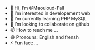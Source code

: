 - 👋 Hi, I’m @Maouloud-Fall
- 👀 I’m interested in developement web
- 🌱 I’m currently learning PHP MySQL
- 💞️ I’m looking to collaborate on github
- 📫 How to reach me ...
- 😄 Pronouns: English and frensh
- ⚡ Fun fact: ...

<!---
Maouloud-Fall/Maouloud-Fall is a ✨ special ✨ repository because its `README.md` (this file) appears on your GitHub profile.
You can click the Preview link to take a look at your changes.
--->
